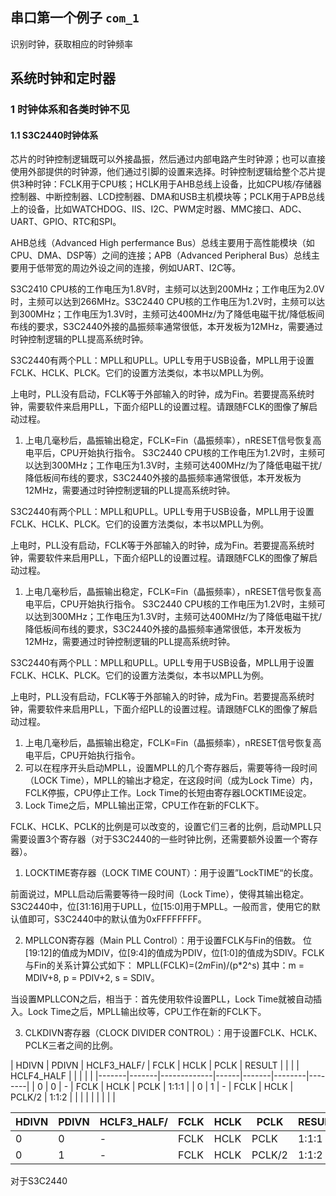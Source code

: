 ## 串口第一个例子 `com_1`
识别时钟，获取相应的时钟频率

## 系统时钟和定时器
### 1 时钟体系和各类时钟不见
#### 1.1 S3C2440时钟体系
芯片的时钟控制逻辑既可以外接晶振，然后通过内部电路产生时钟源；也可以直接使用外部提供的时钟源，他们通过引脚的设置来选择。时钟控制逻辑给整个芯片提供3种时钟：FCLK用于CPU核；HCLK用于AHB总线上设备，比如CPU核/存储器控制器、中断控制器、LCD控制器、DMA和USB主机模块等；PCLK用于APB总线上的设备，比如WATCHDOG、IIS、I2C、PWM定时器、MMC接口、ADC、UART、GPIO、RTC和SPI。

AHB总线（Advanced High perfermance Bus）总线主要用于高性能模块（如CPU、DMA、DSP等）之间的连接；APB（Advanced Peripheral Bus）总线主要用于低带宽的周边外设之间的连接，例如UART、I2C等。

S3C2410 CPU核的工作电压为1.8V时，主频可以达到200MHz；工作电压为2.0V时，主频可以达到266MHz。S3C2440 CPU核的工作电压为1.2V时，主频可以达到300MHz；工作电压为1.3V时，主频可达400MHz/为了降低电磁干扰/降低板间布线的要求，S3C2440外接的晶振频率通常很低，本开发板为12MHz，需要通过时钟控制逻辑的PLL提高系统时钟。

S3C2440有两个PLL：MPLL和UPLL。UPLL专用于USB设备，MPLL用于设置FCLK、HCLK、PLCK。它们的设置方法类似，本书以MPLL为例。

上电时，PLL没有启动，FCLK等于外部输入的时钟，成为Fin。若要提高系统时钟，需要软件来启用PLL，下面介绍PLL的设置过程。请跟随FCLK的图像了解启动过程。
1. 上电几毫秒后，晶振输出稳定，FCLK=Fin（晶振频率），nRESET信号恢复高电平后，CPU开始执行指令。
S3C2440 CPU核的工作电压为1.2V时，主频可以达到300MHz；工作电压为1.3V时，主频可达400MHz/为了降低电磁干扰/降低板间布线的要求，S3C2440外接的晶振频率通常很低，本开发板为12MHz，需要通过时钟控制逻辑的PLL提高系统时钟。

S3C2440有两个PLL：MPLL和UPLL。UPLL专用于USB设备，MPLL用于设置FCLK、HCLK、PLCK。它们的设置方法类似，本书以MPLL为例。

上电时，PLL没有启动，FCLK等于外部输入的时钟，成为Fin。若要提高系统时钟，需要软件来启用PLL，下面介绍PLL的设置过程。请跟随FCLK的图像了解启动过程。
1. 上电几毫秒后，晶振输出稳定，FCLK=Fin（晶振频率），nRESET信号恢复高电平后，CPU开始执行指令。
S3C2440 CPU核的工作电压为1.2V时，主频可以达到300MHz；工作电压为1.3V时，主频可达400MHz/为了降低电磁干扰/降低板间布线的要求，S3C2440外接的晶振频率通常很低，本开发板为12MHz，需要通过时钟控制逻辑的PLL提高系统时钟。

S3C2440有两个PLL：MPLL和UPLL。UPLL专用于USB设备，MPLL用于设置FCLK、HCLK、PLCK。它们的设置方法类似，本书以MPLL为例。

上电时，PLL没有启动，FCLK等于外部输入的时钟，成为Fin。若要提高系统时钟，需要软件来启用PLL，下面介绍PLL的设置过程。请跟随FCLK的图像了解启动过程。
1. 上电几毫秒后，晶振输出稳定，FCLK=Fin（晶振频率），nRESET信号恢复高电平后，CPU开始执行指令。
2. 可以在程序开头启动MPLL，设置MPLL的几个寄存器后，需要等待一段时间（LOCK Time），MPLL的输出才稳定，在这段时间（成为Lock Time）内，FCLK停振，CPU停止工作。Lock Time的长短由寄存器LOCKTIME设定。
3. Lock Time之后，MPLL输出正常，CPU工作在新的FCLK下。

FCLK、HCLK、PCLK的比例是可以改变的，设置它们三者的比例，启动MPLL只需要设置3个寄存器（对于S3C2440的一些时钟比例，还需要额外设置一个寄存器）。
1. LOCKTIME寄存器（LOCK TIME COUNT）：用于设置”LockTIME“的长度。

前面说过，MPLL启动后需要等待一段时间（Lock Time），使得其输出稳定。S3C2440中，位[31:16]用于UPLL，位[15:0]用于MPLL。一般而言，使用它的默认值即可，S3C2440中的默认值为0xFFFFFFFF。

2. MPLLCON寄存器（Main PLL Control）：用于设置FCLK与Fin的倍数。
位[19:12]的值成为MDIV，位[9:4]的值成为PDIV，位[1:0]的值成为SDIV。FCLK与Fin的关系计算公式如下：
MPLL(FCLK)=(2*m*Fin)/(p*2^s)
其中：m = MDIV+8, p = PDIV+2, s = SDIV。

当设置MPLLCON之后，相当于：首先使用软件设置PLL，Lock Time就被自动插入。Lock Time之后，MPLL输出纹等，CPU工作在新的FCLK下。

3. CLKDIVN寄存器（CLOCK DIVIDER CONTROL）：用于设置FCLK、HCLK、PCLK三者之间的比例。

| HDIVN | PDIVN | HCLF3_HALF/ | FCLK | HCLK  | PCLK   | RESULT |
|       |       | HCLF4_HALF  |      |       |        |        |
|-------|-------|-------------|------|-------|--------|--------|
| 0     | 0     | -           | FCLK | HCLK  | PCLK   | 1:1:1  |
| 0     | 1     | -           | FCLK | HCLK  | PCLK/2 | 1:1:2  |
|       |       |             |      |       |        |        |

| HDIVN | PDIVN | HCLF3_HALF/ | FCLK | HCLK  | PCLK   | RESULT |
|-------|-------|-------------|------|-------|--------|--------|
| 0     | 0     | -           | FCLK | HCLK  | PCLK   | 1:1:1  |
| 0     | 1     | -           | FCLK | HCLK  | PCLK/2 | 1:1:2  |

对于S3C2440

